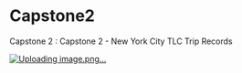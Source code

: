 # Capstone2
Capstone 2 : Capstone 2 - New York City TLC Trip Records

[![Uploading image.png…]()](https://publish.purewow.net/wp-content/uploads/sites/2/2018/05/nyc-yellow-taxi-in-times-square-hero.jpg)
